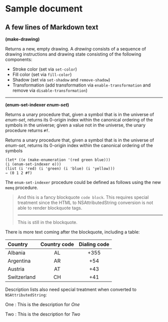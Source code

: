 # Sample document
## A few lines of Markdown text

**(make-drawing)**

Returns a new, empty drawing. A _drawing_ consists of a sequence of drawing instructions and
drawing state consisting of the following components:

   - Stroke color (set via `set-color`)
   - Fill color (set via `fill-color`)
   - Shadow (set via `set-shadow` and `remove-shadow`)
   - Transformation (add transformation via `enable-transformation` and remove via `disable-transformation`)

***

**(enum-set-indexer _enum-set_)**

Returns a unary procedure that, given a symbol that is in the universe of _enum-set_,
returns its 0-origin index within the canonical ordering of the symbols in the universe;
given a value not in the universe, the unary procedure returns `#f`.

Returns a unary procedure that, given a symbol that is in the universe of _enum-set_,
returns its 0-origin index within the canonical ordering of the symbols

```
(let* ((e (make-enumeration '(red green blue)))
(i (enum-set-indexer e)))
(list (i 'red) (i 'green) (i 'blue) (i 'yellow)))
⇒ (0 1 2 #f)
```

The `enum-set-indexer` procedure could be defined as follows using the new `memq` procedure.

> And this is a fancy
> blockquote `code block`. This requires special treatment since the HTML to NSAttributedString
> conversion is not able to render blockquote tags.
> 
> ***
>
> This is still in the blockquote.

There is more text coming after the blockquote, including a table:

| Country     | Country code | Dialing code |
| :----------- | :--------------: | :-------------: |
| Albania | AL | +355 |
| Argentina | AR | +54 |
| Austria | AT | +43 |
| Switzerland | CH | +41 |

Description lists also need special treatment when converted to `NSAttributedString`:

One
: This is the description for _One_

Two
: This is the description for _Two_

